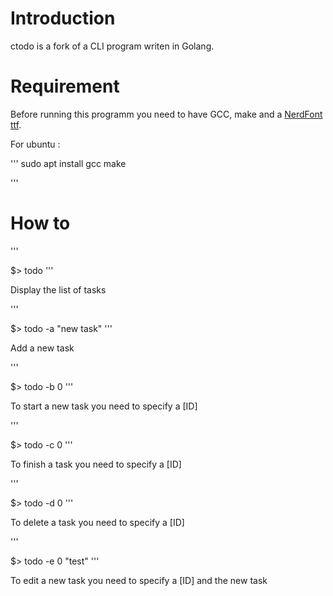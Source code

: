 # Introduction

ctodo is a fork of a CLI program writen in Golang.

# Requirement

Before running this programm you need to have GCC, make and a [NerdFont ttf](https://github.com/ryanoasis/nerd-fonts/blob/master/readme.md).

For ubuntu : 

'''
sudo apt install gcc make

'''

# How to

'''

$> todo
'''

Display the list of tasks

'''

$> todo -a "new task" 
'''

Add a new task

'''

$> todo -b 0
'''

To start a new task you need to specify a [ID]

'''

$> todo -c 0
'''

To finish a task you need to specify a [ID]

'''

$> todo -d 0
'''

To delete a task you need to specify a [ID]

'''

$> todo -e 0 "test"
'''

To edit a new task you need to specify a [ID] and the new task
